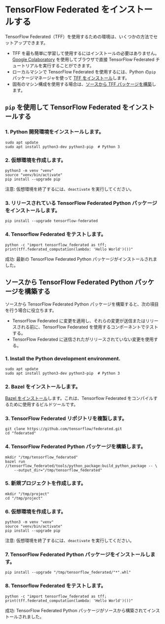 # TensorFlow Federated をインストールする

TensorFlow Federated（TFF）を使用するための環境は、いくつかの方法でセットアップできます。

- TFF を最も簡単に学習して使用するにはインストールの必要はありません。[Google Colaboratory](https://colab.research.google.com/notebooks/welcome.ipynb) を使用してブラウザで直接 TensorFlow Federated チュートリアルを実行することができます。
- ローカルマシンで TensorFlow Federated を使用するには、Python の`pip` パッケージマネージャを使って [TFF をインストール](#install-tensorflow-federated-using-pip)します。
- 固有のマシン構成を使用する場合は、[ソースから TFF パッケージを構築](#build-the-tensorflow-federated-python-package-from-source)します。

## `pip` を使用して TensorFlow Federated をインストールする

### 1. Python 開発環境をインストールします。

<pre class="prettyprint lang-bsh">
<code class="devsite-terminal">sudo apt update</code>
<code class="devsite-terminal">sudo apt install python3-dev python3-pip  # Python 3</code>
</pre>

### 2. 仮想環境を作成します。

<pre class="prettyprint lang-bsh">
<code class="devsite-terminal">python3 -m venv "venv"</code>
<code class="devsite-terminal">source "venv/bin/activate"</code>
<code class="devsite-terminal tfo-terminal-venv">pip install --upgrade pip</code>
</pre>

注意: 仮想環境を終了するには、`deactivate` を実行してください。

### 3. リリースされている TensorFlow Federated Python パッケージをインストールします。

<pre class="prettyprint lang-bsh">
<code class="devsite-terminal tfo-terminal-venv">pip install --upgrade tensorflow-federated</code>
</pre>

### 4. Tensorflow Federated をテストします。

<pre class="prettyprint lang-bsh">
<code class="devsite-terminal tfo-terminal-venv">python -c "import tensorflow_federated as tff; print(tff.federated_computation(lambda: 'Hello World')())"</code>
</pre>

成功: 最新の TensorFlow Federated Python パッケージがインストールされました。

## ソースから TensorFlow Federated Python パッケージを構築する

ソースから TensorFlow Federated Python パッケージを構築すると、次の項目を行う場合に役立ちます。

- TensorFlow Federated に変更を適用し、それらの変更が送信またはリリースされる前に、TensorFlow Federated を使用するコンポーネントでテストする。
- TensorFlow Federated に送信されたがリリースされていない変更を使用する。

### 1. Install the Python development environment.

<pre class="prettyprint lang-bsh">
<code class="devsite-terminal">sudo apt update</code>
<code class="devsite-terminal">sudo apt install python3-dev python3-pip  # Python 3</code>
</pre>

### 2. Bazel をインストールします。

[Bazel をインストール](https://docs.bazel.build/versions/master/install.html)します。これは、Tensorflow Federated をコンパイルするために使用するビルドツールです。

### 3. TensorFlow Federated リポジトリを複製します。

<pre class="prettyprint lang-bsh">
<code class="devsite-terminal">git clone https://github.com/tensorflow/federated.git</code>
<code class="devsite-terminal">cd "federated"</code>
</pre>

### 4. TensorFlow Federated Python パッケージを構築します。

<pre class="prettyprint lang-bsh">
<code class="devsite-terminal">mkdir "/tmp/tensorflow_federated"</code>
<code class="devsite-terminal">bazel run //tensorflow_federated/tools/python_package:build_python_package -- \
    --output_dir="/tmp/tensorflow_federated"</code>
</pre>

### 5. 新規プロジェクトを作成します。

<pre class="prettyprint lang-bsh">
<code class="devsite-terminal">mkdir "/tmp/project"</code>
<code class="devsite-terminal">cd "/tmp/project"</code>
</pre>

### 6. 仮想環境を作成します。

<pre class="prettyprint lang-bsh">
<code class="devsite-terminal">python3 -m venv "venv"</code>
<code class="devsite-terminal">source "venv/bin/activate"</code>
<code class="devsite-terminal tfo-terminal-venv">pip install --upgrade pip</code>
</pre>

注意: 仮想環境を終了するには、`deactivate` を実行してください。

### 7. TensorFlow Federated Python パッケージをインストールします。

<pre class="prettyprint lang-bsh">
<code class="devsite-terminal tfo-terminal-venv">pip install --upgrade "/tmp/tensorflow_federated/"*".whl"</code>
</pre>

### 8. Tensorflow Federated をテストします。

<pre class="prettyprint lang-bsh">
<code class="devsite-terminal tfo-terminal-venv">python -c "import tensorflow_federated as tff; print(tff.federated_computation(lambda: 'Hello World')())"</code>
</pre>

成功: TensorFlow Federated Python パッケージがソースから構築されてインストールされました。

